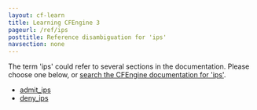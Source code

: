```yaml
---
layout: cf-learn
title: Learning CFEngine 3
pageurl: /ref/ips
posttitle: Reference disambiguation for 'ips'
navsection: none
---
```


The term 'ips' could refer to several sections in the documentation. Please choose one below, or
[search the CFEngine documentation for 'ips'](http://docs.cfengine.com/latest/search.html?q=ips).

- [admit_ips](http://docs.cfengine.com/latest/reference-promise-types-access.html#admit_ips)
- [deny_ips](http://docs.cfengine.com/latest/reference-promise-types-access.html#deny_ips)
